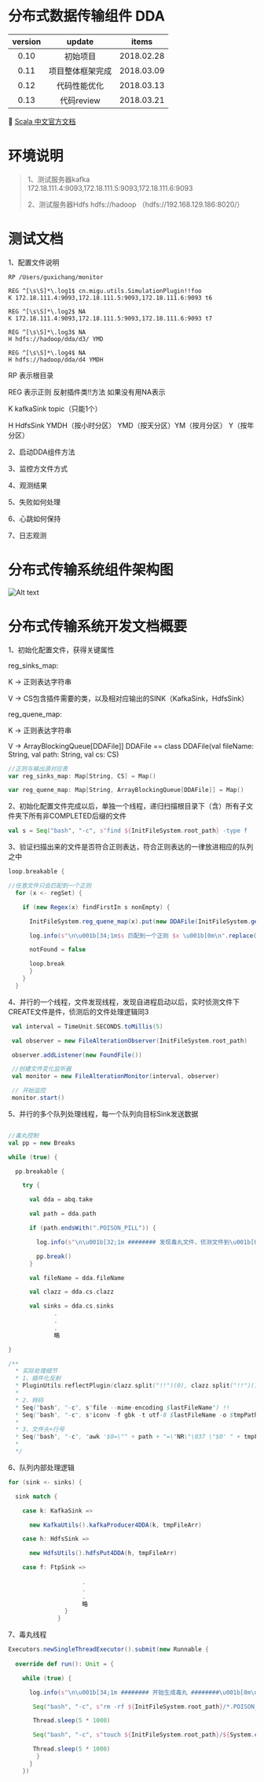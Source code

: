 # 分布式数据传输组件 DDA

version | update | items 
:--: | :--: | :--:
0.10 | 初始项目| 2018.02.28
0.11 | 项目整体框架完成|2018.03.09
0.12 | 代码性能优化| 2018.03.13
0.13 | 代码review| 2018.03.21

🔗 [Scala 中文官方文档](http://docs.scala-lang.org/zh-cn/overviews/)

# 环境说明

> 1、测试服务器kafka 172.18.111.4:9093,172.18.111.5:9093,172.18.111.6:9093
>
> 2、测试服务器Hdfs  hdfs://hadoop （hdfs://192.168.129.186:8020/）

# 测试文档

1、配置文件说明

```config
RP /Users/guxichang/monitor

REG ^[\s\S]*\.log1$ cn.migu.utils.SimulationPlugin!!foo
K 172.18.111.4:9093,172.18.111.5:9093,172.18.111.6:9093 t6

REG ^[\s\S]*\.log2$ NA
K 172.18.111.4:9093,172.18.111.5:9093,172.18.111.6:9093 t7

REG ^[\s\S]*\.log3$ NA
H hdfs://hadoop/dda/d3/ YMD

REG ^[\s\S]*\.log4$ NA
H hdfs://hadoop/dda/d4 YMDH

```
RP 表示根目录

REG 表示正则 反射插件类!!方法 如果没有用NA表示

K kafkaSink topic（只能1个）

H HdfsSink YMDH（按小时分区） YMD（按天分区）YM（按月分区） Y（按年分区）

2、启动DDA组件方法

3、监控方文件方式

4、观测结果

5、失败如何处理

6、心跳如何保持

7、日志观测


# 分布式传输系统组件架构图

![Alt text](https://github.com/gus67/dda-scala/blob/master/src/main/resources/DDA-zj.png)

# 分布式传输系统开发文档概要

1、初始化配置文件，获得关键属性

reg_sinks_map:

K -> 正则表达字符串

V -> CS包含插件需要的类，以及相对应输出的SINK（KafkaSink，HdfsSink）

reg_quene_map:

K -> 正则表达字符串

V ->  ArrayBlockingQueue[DDAFile]] DDAFile == class DDAFile(val fileName: String, val path: String, val cs: CS)

```scala
//正则与输出源对应表
var reg_sinks_map: Map[String, CS] = Map()

var reg_quene_map: Map[String, ArrayBlockingQueue[DDAFile]] = Map()
```

2、初始化配置文件完成以后，单独一个线程，递归扫描根目录下（含）所有子文件夹下所有非COMPLETED后缀的文件

``` scala 
val s = Seq("bash", "-c", s"find ${InitFileSystem.root_path} -type f  ! -name '*.COMPLETED' $timing ") !!
```

3、验证扫描出来的文件是否符合正则表达，符合正则表达的一律放进相应的队列之中

```scala
loop.breakable {

//任意文件只会匹配到一个正则
  for (x <- regSet) {

    if (new Regex(x) findFirstIn s nonEmpty) {

      InitFileSystem.reg_quene_map(x).put(new DDAFile(InitFileSystem.getFileNameWithSuffix(s), s, InitFileSystem.reg_sinks_map(x)))

      log.info(s"\n\u001b[34;1m$s 匹配到一个正则 $x \u001b[0m\n".replace("),", ""))

      notFound = false

      loop.break
      }
    }
  }
```

4、并行的一个线程，文件发现线程，发现自进程启动以后，实时侦测文件下CREATE文件是件，侦测后的文件处理逻辑同3

```scala
 val interval = TimeUnit.SECONDS.toMillis(5)

 val observer = new FileAlterationObserver(InitFileSystem.root_path)

 observer.addListener(new FoundFile())

 //创建文件变化监听器
 val monitor = new FileAlterationMonitor(interval, observer)

 // 开始监控
 monitor.start()
```

5、并行的多个队列处理线程，每一个队列向目标Sink发送数据

```scala

//毒丸控制
val pp = new Breaks

while (true) {

  pp.breakable {

    try {

      val dda = abq.take

      val path = dda.path

      if (path.endsWith(".POISON_PILL")) {

        log.info(s"\n\u001b[32;1m ######## 发现毒丸文件，侦测文件到\u001b[0m\u001b[35;1m $k \u001b[0m\u001b[32;1m队列运行正常 ########！！！ \u001b[0m\n")

        pp.break()
      }

      val fileName = dda.fileName

      val clazz = dda.cs.clazz

      val sinks = dda.cs.sinks
             .
             .
             .
             略

}

/**
  * 实际处理细节
  * 1、插件化反射     
  * PluginUtils.reflectPlugin(clazz.split("!!")(0), clazz.split("!!")(1), path, lastFileName)
  * 
  * 2、转码       
  * Seq("bash", "-c", s"file --mime-encoding $lastFileName") !!
  * Seq("bash", "-c", s"iconv -f gbk -t utf-8 $lastFileName -o $tmpPath.UTF-8 ") !!
  *                           
  * 3、文件头+行号   
  * Seq("bash", "-c", "awk '$0=\"" + path + "=\"NR\"\037 \"$0' " + tmpFileArr.last + " > " + s"${tmpFileArr.last}.LINE_NUM") !!
  * 
  */

```

6、队列内部处理逻辑

```scala
for (sink <- sinks) {

  sink match {

    case k: KafkaSink =>

      new KafkaUtils().kafkaProducer4DDA(k, tmpFileArr)

    case h: HdfsSink =>

      new HdfsUtils().hdfsPut4DDA(h, tmpFileArr)

    case f: FtpSink =>
                   
                     .
                     .
                     .
                     略
                }
              }
```

7、毒丸线程

```scala
Executors.newSingleThreadExecutor().submit(new Runnable {
      
  override def run(): Unit = {

    while (true) {

      log.info(s"\n\u001b[34;1m ######## 开始生成毒丸 ########\u001b[0m\n")

       Seq("bash", "-c", s"rm -rf ${InitFileSystem.root_path}/*.POISON_PILL") !!

       Thread.sleep(5 * 1000)

       Seq("bash", "-c", s"touch ${InitFileSystem.root_path}/${System.currentTimeMillis()}.POISON_PILL") !!

       Thread.sleep(5 * 1000)
        }
      }
    })
```